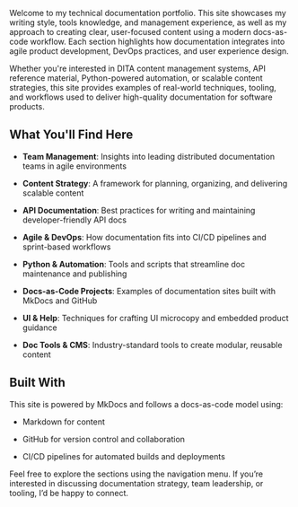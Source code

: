 Welcome to my technical documentation portfolio. This site showcases my writing style, tools knowledge, and management experience, as well as my approach to creating clear, user-focused content using a modern docs-as-code workflow. Each section highlights how documentation integrates into agile product development, DevOps practices, and user experience design.

Whether you're interested in DITA content management systems, API reference material, Python-powered automation, or scalable content strategies, this site provides examples of real-world techniques, tooling, and workflows used to deliver high-quality documentation for software products.

## What You'll Find Here
* **Team Management**: Insights into leading distributed documentation teams in agile environments

* **Content Strategy**: A framework for planning, organizing, and delivering scalable content

* **API Documentation**: Best practices for writing and maintaining developer-friendly API docs

* **Agile & DevOps**: How documentation fits into CI/CD pipelines and sprint-based workflows

* **Python & Automation**: Tools and scripts that streamline doc maintenance and publishing

* **Docs-as-Code Projects**: Examples of documentation sites built with MkDocs and GitHub

* **UI & Help**: Techniques for crafting UI microcopy and embedded product guidance
  
* **Doc Tools & CMS**: Industry-standard tools to create modular, reusable content 

## Built With
This site is powered by MkDocs and follows a docs-as-code model using:

* Markdown for content

* GitHub for version control and collaboration

* CI/CD pipelines for automated builds and deployments

Feel free to explore the sections using the navigation menu. If you’re interested in discussing documentation strategy, team leadership, or tooling, I’d be happy to connect.
